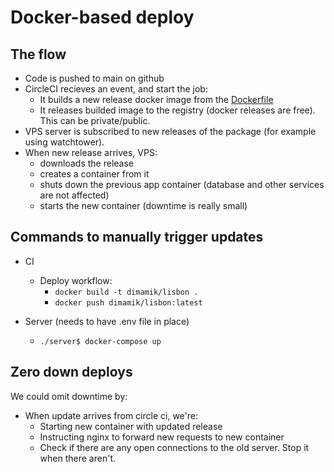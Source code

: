 # Docker-based deploy

## The flow

- Code is pushed to main on github
- CircleCI recieves an event, and start the job:
    - It builds a new release docker image from the [Dockerfile](/Dockerfile)
    - It releases builded image to the registry (docker releases are free). This can be private/public.
- VPS server is subscribed to new releases of the package (for example using watchtower).
- When new release arrives, VPS:
    - downloads the release
    - creates a container from it
    - shuts down the previous app container (database and other services are not affected)
    - starts the new container (downtime is really small)

## Commands to manually trigger updates

- CI
    - Deploy workflow:
        - `docker build -t dimamik/lisbon .`
        - `docker push dimamik/lisbon:latest`

- Server (needs to have .env file in place)
    - `./server$ docker-compose up`

## Zero down deploys

We could omit downtime by:
- When update arrives from circle ci, we're:
    - Starting new container with updated release
    - Instructing nginx to forward new requests to new container
    - Check if there are any open connections to the old server. Stop it when there aren't.


